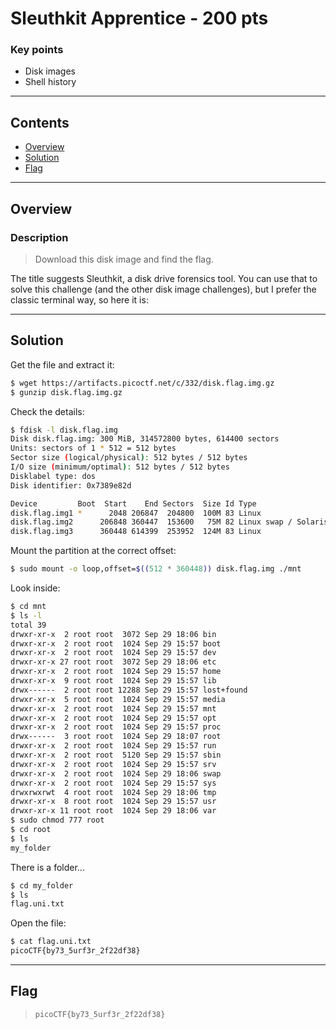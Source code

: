 # **Sleuthkit Apprentice - 200 pts**

### Key points

- Disk images
- Shell history

---

## **Contents**

- [Overview](#overview)
- [Solution](#solution)
- [Flag](#flag)

---

## Overview

### Description

> Download this disk image and find the flag.

The title suggests Sleuthkit, a disk drive forensics tool. You can use that to solve this challenge (and the other disk image challenges), but I prefer the classic terminal way, so here it is:

---

## Solution

Get the file and extract it:

```sh
$ wget https://artifacts.picoctf.net/c/332/disk.flag.img.gz
$ gunzip disk.flag.img.gz
```

Check the details:

```sh
$ fdisk -l disk.flag.img
Disk disk.flag.img: 300 MiB, 314572800 bytes, 614400 sectors
Units: sectors of 1 * 512 = 512 bytes
Sector size (logical/physical): 512 bytes / 512 bytes
I/O size (minimum/optimal): 512 bytes / 512 bytes
Disklabel type: dos
Disk identifier: 0x7389e82d

Device         Boot  Start    End Sectors  Size Id Type
disk.flag.img1 *      2048 206847  204800  100M 83 Linux
disk.flag.img2      206848 360447  153600   75M 82 Linux swap / Solaris
disk.flag.img3      360448 614399  253952  124M 83 Linux
```

Mount the partition at the correct offset:

```sh
$ sudo mount -o loop,offset=$((512 * 360448)) disk.flag.img ./mnt
```

Look inside:

```sh
$ cd mnt
$ ls -l
total 39
drwxr-xr-x  2 root root  3072 Sep 29 18:06 bin
drwxr-xr-x  2 root root  1024 Sep 29 15:57 boot
drwxr-xr-x  2 root root  1024 Sep 29 15:57 dev
drwxr-xr-x 27 root root  3072 Sep 29 18:06 etc
drwxr-xr-x  2 root root  1024 Sep 29 15:57 home
drwxr-xr-x  9 root root  1024 Sep 29 15:57 lib
drwx------  2 root root 12288 Sep 29 15:57 lost+found
drwxr-xr-x  5 root root  1024 Sep 29 15:57 media
drwxr-xr-x  2 root root  1024 Sep 29 15:57 mnt
drwxr-xr-x  2 root root  1024 Sep 29 15:57 opt
drwxr-xr-x  2 root root  1024 Sep 29 15:57 proc
drwx------  3 root root  1024 Sep 29 18:07 root
drwxr-xr-x  2 root root  1024 Sep 29 15:57 run
drwxr-xr-x  2 root root  5120 Sep 29 15:57 sbin
drwxr-xr-x  2 root root  1024 Sep 29 15:57 srv
drwxr-xr-x  2 root root  1024 Sep 29 18:06 swap
drwxr-xr-x  2 root root  1024 Sep 29 15:57 sys
drwxrwxrwt  4 root root  1024 Sep 29 18:06 tmp
drwxr-xr-x  8 root root  1024 Sep 29 15:57 usr
drwxr-xr-x 11 root root  1024 Sep 29 18:06 var
$ sudo chmod 777 root
$ cd root
$ ls
my_folder
```

There is a folder...

```sh
$ cd my_folder
$ ls
flag.uni.txt
```

Open the file:

```sh
$ cat flag.uni.txt
picoCTF{by73_5urf3r_2f22df38}
```

---

## Flag

> `picoCTF{by73_5urf3r_2f22df38}`
